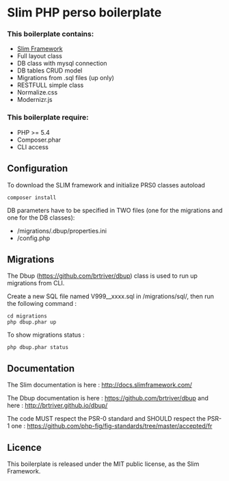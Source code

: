 # Slim PHP perso boilerplate

### This boilerplate contains:

* [Slim Framework](http://slimframework.com/)
* Full layout class
* DB class with mysql connection
* DB tables CRUD model
* Migrations from .sql files (up only)
* RESTFULL simple class
* Normalize.css
* Modernizr.js

### This boilerplate require:

* PHP >= 5.4
* Composer.phar
* CLI access

## Configuration

To download the SLIM framework and initialize PRS0 classes autoload

    composer install

DB parameters have to be specified in TWO files (one for the migrations and one for the DB classes):

* /migrations/.dbup/properties.ini
* /config.php

## Migrations

The Dbup (https://github.com/brtriver/dbup) class is used to run up migrations from CLI.

Create a new SQL file named V999__xxxx.sql in /migrations/sql/, then run the following command :

    cd migrations
    php dbup.phar up

To show migrations status :

    php dbup.phar status

## Documentation

The Slim documentation is here : http://docs.slimframework.com/

The Dbup documentation is here : https://github.com/brtriver/dbup and here : http://brtriver.github.io/dbup/

The code MUST respect the PSR-0 standard and SHOULD respect the PSR-1 one : https://github.com/php-fig/fig-standards/tree/master/accepted/fr

## Licence

This boilerplate is released under the MIT public license, as the Slim Framework.